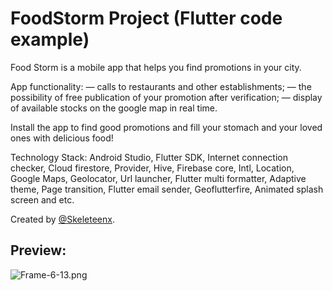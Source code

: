 # FoodStorm Project (Flutter code example)
Food Storm is a mobile app that helps you find promotions in your city.

App functionality: 
— calls to restaurants and other establishments; 
— the possibility of free publication of your promotion after verification;
— display of available stocks on the google map in real time.

Install the app to find good promotions and fill your stomach and your loved ones with delicious food!

Technology Stack: Android Studio, Flutter SDK, Internet connection checker, Cloud firestore, Provider, Hive, Firebase core, Intl, Location, Google Maps, Geolocator, Url launcher, Flutter multi formatter, Adaptive theme, Page transition, Flutter email sender, Geoflutterfire, Animated splash screen and etc.

Created by [@Skeleteenx](https://github.com/Skeleteenx).

## Preview:
<img src="https://im.wampi.ru/2022/11/14/Frame-6-13.png" alt="Frame-6-13.png" border="0">
